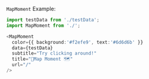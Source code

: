 `MapMoment` Example:

```typescript jsx
import testData from './testData';
import MapMoment from './';

<MapMoment
  color={{ background:'#f2efe9', text:'#6d6d6b' }}
  data={testData}
  subtitle="Try clicking around!"
  title="📍Map Moment 🗺️"
  url="/"
/>
```
